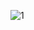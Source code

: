 ![1](https://user-images.githubusercontent.com/34808500/127762728-4c8f3a4b-ed12-4e6e-8938-6f2e0b9b58fb.jpg)
